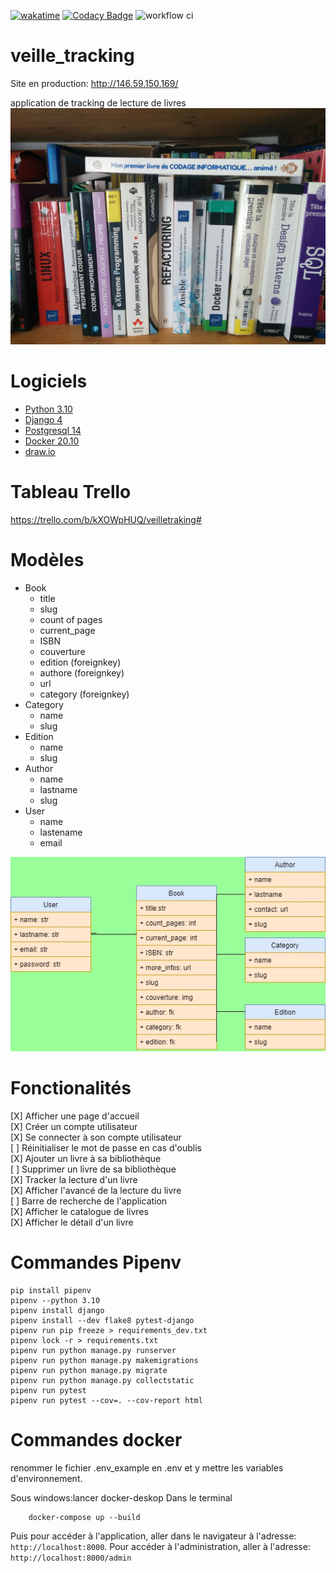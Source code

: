 [![wakatime](https://wakatime.com/badge/user/648b0556-0c0e-4e9d-b952-2bea950dabe6/project/ce91cfb1-ac21-4c0b-a1dd-dd75004877be.svg)](https://wakatime.com/badge/user/648b0556-0c0e-4e9d-b952-2bea950dabe6/project/ce91cfb1-ac21-4c0b-a1dd-dd75004877be)
[![Codacy Badge](https://app.codacy.com/project/badge/Grade/e2c07d13eb674eb88288901cba08ba52)](https://www.codacy.com/gh/jbbaillet85/veille_tracking/dashboard?utm_source=github.com\&utm_medium=referral\&utm_content=jbbaillet85/veille_tracking\&utm_campaign=Badge_Grade)
![workflow ci](https://github.com/jbbaillet85/veille_tracking/actions/workflows/django.yaml/badge.svg)

# veille\_tracking

Site en production: http://146.59.150.169/

application de tracking de lecture de livres
![livres](/static/assets/img/bibliotheque.jpg "livres")

# Logiciels

*   [Python 3.10](https://www.python.org/ "python")
*   [Django 4](https://www.djangoproject.com/ "django")
*   [Postgresql 14](https://www.postgresql.fr/ "Postgresql")
*   [Docker 20.10](https://www.docker.com/ "Docker")
*   [draw.io](https://draw-io.fr.softonic.com/ "draw.io")

# Tableau Trello

https://trello.com/b/kXOWpHUQ/veilletraking#

# Modèles

*   Book
    *   title
    *   slug
    *   count of pages
    *   current\_page
    *   ISBN
    *   couverture
    *   edition (foreignkey)
    *   authore (foreignkey)
    *   url
    *   category (foreignkey)
*   Category
    *   name
    *   slug
*   Edition
    *   name
    *   slug
*   Author
    *   name
    *   lastname
    *   slug
*   User
    *   name
    *   lastename
    *   email

![diagrame entité association](/doc/association_entity_diagram.jpg "livres")

# Fonctionalités

\[X] Afficher une page d'accueil\
\[X] Créer un compte utilisateur\
\[X] Se connecter à son compte utilisateur\
\[ ] Réinitialiser le mot de passe en cas d'oublis\
\[X] Ajouter un livre à sa bibliothèque\
\[ ] Supprimer un livre de sa bibliothèque\
\[X] Tracker la lecture d'un livre\
\[X] Afficher l'avancé de la lecture du livre\
\[ ] Barre de recherche de l'application\
\[X] Afficher le catalogue de livres\
\[X] Afficher le détail d'un livre

# Commandes Pipenv

    pip install pipenv
    pipenv --python 3.10
    pipenv install django
    pipenv install --dev flake8 pytest-django
    pipenv run pip freeze > requirements_dev.txt
    pipenv lock -r > requirements.txt
    pipenv run python manage.py runserver
    pipenv run python manage.py makemigrations
    pipenv run python manage.py migrate
    pipenv run python manage.py collectstatic
    pipenv run pytest
    pipenv run pytest --cov=. --cov-report html

# Commandes docker

renommer le fichier .env\_example en .env et y mettre les variables d'environnement.

Sous windows:lancer docker-deskop
Dans le terminal
```
    docker-compose up --build
```
Puis pour accéder à l'application, aller dans le navigateur à l'adresse:
```http://localhost:8000```.
Pour accéder à l'administration, aller à l'adresse:
```http://localhost:8000/admin```